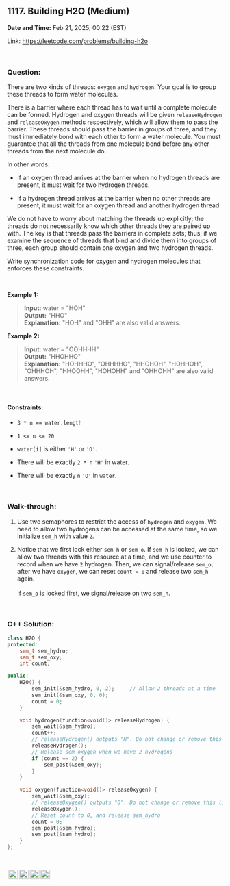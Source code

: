 ## 1117. Building H2O (Medium)
**Date and Time:** Feb 21, 2025, 00:22 (EST)

Link: https://leetcode.com/problems/building-h2o

<br>

### Question:
There are two kinds of threads: `oxygen` and `hydrogen`. Your goal is to group these threads to form water molecules.

There is a barrier where each thread has to wait until a complete molecule can be formed. Hydrogen and oxygen threads will be given `releaseHydrogen` and `releaseOxygen` methods respectively, which will allow them to pass the barrier. These threads should pass the barrier in groups of three, and they must immediately bond with each other to form a water molecule. You must guarantee that all the threads from one molecule bond before any other threads from the next molecule do.

In other words:

* If an oxygen thread arrives at the barrier when no hydrogen threads are present, it must wait for two hydrogen threads.

* If a hydrogen thread arrives at the barrier when no other threads are present, it must wait for an oxygen thread and another hydrogen thread.

We do not have to worry about matching the threads up explicitly; the threads do not necessarily know which other threads they are paired up with. The key is that threads pass the barriers in complete sets; thus, if we examine the sequence of threads that bind and divide them into groups of three, each group should contain one oxygen and two hydrogen threads.

Write synchronization code for oxygen and hydrogen molecules that enforces these constraints.

<br>

**Example 1:**
> **Input:** water = "HOH" <br>
> **Output:** "HHO" <br>
> **Explanation:** "HOH" and "OHH" are also valid answers.

**Example 2:**
> **Input:** water = "OOHHHH" <br>
> **Output:** "HHOHHO" <br>
> **Explanation:** "HOHHHO", "OHHHHO", "HHOHOH", "HOHHOH", "OHHHOH", "HHOOHH", "HOHOHH" and "OHHOHH" are also valid answers.

<br>

#### Constraints:
* `3 * n == water.length`

* `1 <= n <= 20`

* `water[i]` is either `'H'` or `'O'`.

* There will be exactly `2 * n` `'H'` in water.

* There will be exactly `n` `'O'` in `water`.

<br>

### Walk-through: 
1. Use two semaphores to restrict the access of `hydrogen` and `oxygen`. We need to allow two hydrogens can be accessed at the same time, so we initialize `sem_h` with value `2`.

2. Notice that we first lock either `sem_h` or `sem_o`. If `sem_h` is locked, we can allow two threads with this resource at a time, and we use counter to record when we have `2` hydrogen. Then, we can signal/release `sem_o`, after we have `oxygen`, we can reset `count = 0` and release two `sem_h` again. <br> <br> If `sem_o` is locked first, we signal/release on two `sem_h`.

<br>

### C++ Solution:
```cpp
class H2O {
protected:
    sem_t sem_hydro;
    sem_t sem_oxy;
    int count;

public:
    H2O() {
        sem_init(&sem_hydro, 0, 2);     // Allow 2 threads at a time
        sem_init(&sem_oxy, 0, 0);
        count = 0;
    }

    void hydrogen(function<void()> releaseHydrogen) {
        sem_wait(&sem_hydro);
        count++;
        // releaseHydrogen() outputs "H". Do not change or remove this line.
        releaseHydrogen();
        // Release sem_oxygen when we have 2 hydrogens
        if (count == 2) {
            sem_post(&sem_oxy);
        }
    }

    void oxygen(function<void()> releaseOxygen) {
        sem_wait(&sem_oxy);
        // releaseOxygen() outputs "O". Do not change or remove this line.
        releaseOxygen();
        // Reset count to 0, and release sem_hydro
        count = 0;
        sem_post(&sem_hydro);
        sem_post(&sem_hydro);
    }
};
```

<br>

<img style="height:22px!important;margin-left:3px;vertical-align:text-bottom;" src="https://mirrors.creativecommons.org/presskit/icons/cc.svg?ref=chooser-v1" alt="CC BY-NC-SA" title="CC BY-NC-SA"><img style="height:22px!important;margin-left:3px;vertical-align:text-bottom;" src="https://mirrors.creativecommons.org/presskit/icons/by.svg?ref=chooser-v1" alt="BY: credit must be given to the creator" title="BY: credit must be given to the creator"><img style="height:22px!important;margin-left:3px;vertical-align:text-bottom;" src="https://mirrors.creativecommons.org/presskit/icons/nc.svg?ref=chooser-v1" alt="NC: Only noncommercial uses of the work are permitted" title="NC: Only noncommercial uses of the work are permitted"><img style="height:22px!important;margin-left:3px;vertical-align:text-bottom;" src="https://mirrors.creativecommons.org/presskit/icons/sa.svg?ref=chooser-v1" alt="SA: Adaptations must be shared under the same terms" title="SA: Adaptations must be shared under the same terms">